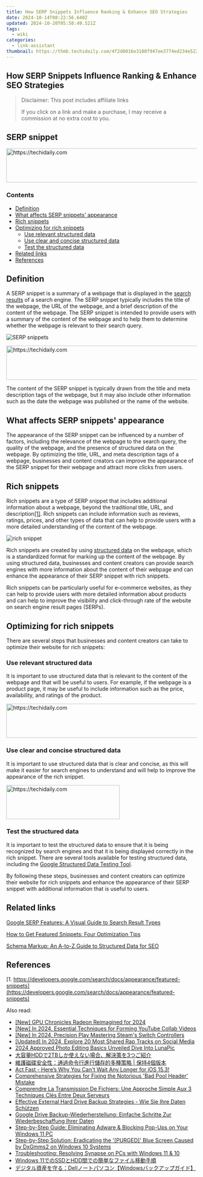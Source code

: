```yaml
---
title: How SERP Snippets Influence Ranking & Enhance SEO Strategies
date: 2024-10-14T08:22:56.640Z
updated: 2024-10-20T05:58:49.521Z
tags:
  - wiki
categories:
  - link-assistant
thumbnail: https://thmb.techidaily.com/4f2d8016e3108f947ee3774ed234e522592c51bdb9d218a2d3fa1a7e34081e27.jpg
---
```


## How SERP Snippets Influence Ranking & Enhance SEO Strategies

>  Disclaimer: This post includes affiliate links
>
>  If you click on a link and make a purchase, I may receive a commission at no extra cost to you.
>

## SERP snippet

<!-- affiliate ads begin -->
<a href="https://appsumo.8odi.net/c/5597632/2144283/7443" target="_top" id="2144283">
  <img src="//a.impactradius-go.com/display-ad/7443-2144283" border="0" alt="https://techidaily.com" width="600" height="90"/>
</a>
<img height="0" width="0" src="https://appsumo.8odi.net/i/5597632/2144283/7443" style="position:absolute;visibility:hidden;" border="0" />
<!-- affiliate ads end -->

### Contents

* [Definition](https://tools.techidaily.com/link-assistant/products/)
* [What affects SERP snippets' appearance](https://tools.techidaily.com/link-assistant/products/)
* [Rich snippets](https://tools.techidaily.com/link-assistant/products/)
* [Optimizing for rich snippets](https://tools.techidaily.com/link-assistant/products/)  
   * [Use relevant structured data](https://tools.techidaily.com/link-assistant/products/)  
   * [Use clear and concise structured data](https://tools.techidaily.com/link-assistant/products/)  
   * [Test the structured data](https://tools.techidaily.com/link-assistant/products/)
* [Related links](https://tools.techidaily.com/link-assistant/products/)
* [References](https://tools.techidaily.com/link-assistant/products/)

## Definition

A SERP snippet is a summary of a webpage that is displayed in the [search results](https://tools.techidaily.com/link-assistant/products/) of a search engine. The SERP snippet typically includes the title of the webpage, the URL of the webpage, and a brief description of the content of the webpage. The SERP snippet is intended to provide users with a summary of the content of the webpage and to help them to determine whether the webpage is relevant to their search query.

![SERP snippets](https://cdn1.link-assistant.com/thumbs/w1139-c1/upload/seowiki/posts/111/ss1.png)

<!-- affiliate ads begin -->
<a href="https://appsumo.8odi.net/c/5597632/2105873/7443" target="_top" id="2105873">
  <img src="//a.impactradius-go.com/display-ad/7443-2105873" border="0" alt="https://techidaily.com" width="728" height="90"/>
</a>
<img height="0" width="0" src="https://appsumo.8odi.net/i/5597632/2105873/7443" style="position:absolute;visibility:hidden;" border="0" />
<!-- affiliate ads end -->

The content of the SERP snippet is typically drawn from the title and meta description tags of the webpage, but it may also include other information such as the date the webpage was published or the name of the website.

## What affects SERP snippets' appearance

The appearance of the SERP snippet can be influenced by a number of factors, including the relevance of the webpage to the search query, the quality of the webpage, and the presence of structured data on the webpage. By optimizing the title, URL, and meta description tags of a webpage, businesses and content creators can improve the appearance of the SERP snippet for their webpage and attract more clicks from users.

## Rich snippets

Rich snippets are a type of SERP snippet that includes additional information about a webpage, beyond the traditional title, URL, and description[\[1\]](https://tools.techidaily.com/link-assistant/products/). Rich snippets can include information such as reviews, ratings, prices, and other types of data that can help to provide users with a more detailed understanding of the content of the webpage.

![rich snippet](https://cdn1.link-assistant.com/thumbs/w690-c1/upload/seowiki/posts/111/ss2.png)

Rich snippets are created by using [structured data](https://tools.techidaily.com/link-assistant/products/) on the webpage, which is a standardized format for marking up the content of the webpage. By using structured data, businesses and content creators can provide search engines with more information about the content of their webpage and can enhance the appearance of their SERP snippet with rich snippets.

Rich snippets can be particularly useful for e-commerce websites, as they can help to provide users with more detailed information about products and can help to improve the visibility and click-through rate of the website on search engine result pages (SERPs).

## Optimizing for rich snippets

There are several steps that businesses and content creators can take to optimize their website for rich snippets:

### Use relevant structured data

It is important to use structured data that is relevant to the content of the webpage and that will be useful to users. For example, if the webpage is a product page, it may be useful to include information such as the price, availability, and ratings of the product.

<!-- affiliate ads begin -->
<a href="https://appsumo.8odi.net/c/5597632/2123735/7443" target="_top" id="2123735">
  <img src="//a.impactradius-go.com/display-ad/7443-2123735" border="0" alt="https://techidaily.com" width="600" height="90"/>
</a>
<img height="0" width="0" src="https://appsumo.8odi.net/i/5597632/2123735/7443" style="position:absolute;visibility:hidden;" border="0" />
<!-- affiliate ads end -->

### Use clear and concise structured data

It is important to use structured data that is clear and concise, as this will make it easier for search engines to understand and will help to improve the appearance of the rich snippet.

<!-- affiliate ads begin -->
<a href="https://aligracehair.sjv.io/c/5597632/2012401/19272" target="_top" id="2012401">
  <img src="//a.impactradius-go.com/display-ad/19272-2012401" border="0" alt="https://techidaily.com" width="300" height="90"/>
</a>
<img height="0" width="0" src="https://aligracehair.sjv.io/i/5597632/2012401/19272" style="position:absolute;visibility:hidden;" border="0" />
<!-- affiliate ads end -->

### Test the structured data

It is important to test the structured data to ensure that it is being recognized by search engines and that it is being displayed correctly in the rich snippet. There are several tools available for testing structured data, including the [Google Structured Data Testing Tool](https://developers.google.com/search/docs/appearance/structured-data).

By following these steps, businesses and content creators can optimize their website for rich snippets and enhance the appearance of their SERP snippet with additional information that is useful to users.

## Related links

[Google SERP Features: A Visual Guide to Search Result Types](https://tools.techidaily.com/link-assistant/products/)

[How to Get Featured Snippets: Four Optimization Tips](https://tools.techidaily.com/link-assistant/products/)

[Schema Markup: An A-to-Z Guide to Structured Data for SEO](https://tools.techidaily.com/link-assistant/products/)

## References

[1. https://developers.google.com/search/docs/appearance/featured-snippets](https://developers.google.com/search/docs/appearance/featured-snippets)

<ins class="adsbygoogle"
     style="display:block"
     data-ad-format="autorelaxed"
     data-ad-client="ca-pub-7571918770474297"
     data-ad-slot="1223367746"></ins>

<ins class="adsbygoogle"
     style="display:block"
     data-ad-client="ca-pub-7571918770474297"
     data-ad-slot="8358498916"
     data-ad-format="auto"
     data-full-width-responsive="true"></ins>

<span class="atpl-alsoreadstyle">Also read:</span>
<div><ul>
<li><a href="https://video-screen-grab.techidaily.com/new-gpu-chronicles-radeon-reimagined-for-2024/"><u>[New] GPU Chronicles Radeon Reimagined for 2024</u></a></li>
<li><a href="https://facebook-record-videos.techidaily.com/new-in-2024-essential-techniques-for-forming-youtube-collab-videos/"><u>[New] In 2024, Essential Techniques for Forming YouTube Collab Videos</u></a></li>
<li><a href="https://screen-capture.techidaily.com/new-in-2024-precision-play-mastering-steams-switch-controllers/"><u>[New] In 2024, Precision Play Mastering Steam's Switch Controllers</u></a></li>
<li><a href="https://tiktok-video-files.techidaily.com/updated-in-2024-explore-20-most-shared-rap-tracks-on-social-media/"><u>[Updated] In 2024, Explore 20 Most Shared Rap Tracks on Social Media</u></a></li>
<li><a href="https://extra-guidance.techidaily.com/2024-approved-photo-editing-basics-unveiled-dive-into-lunapic/"><u>2024 Approved Photo Editing Basics Unveiled Dive Into LunaPic</u></a></li>
<li><a href="https://win-docs.techidaily.com/hdd2tb3/"><u>大容量HDDで2TBしか使えない場合、解決策を3つご紹介</u></a></li>
<li><a href="https://win-docs.techidaily.com/1728498500903-4/"><u>維護磁碟安全性：通過命令行進行儲存的多種策略 | 保持4個版本</u></a></li>
<li><a href="https://fox-that.techidaily.com/1721454248632-act-fast-heres-why-you-cant-wait-any-longer-for-ios-153/"><u>Act Fast - Here’s Why You Can't Wait Any Longer for iOS 15.3!</u></a></li>
<li><a href="https://win-docs.techidaily.com/comprehensive-strategies-for-fixing-the-notorious-bad-pool-header-mistake/"><u>Comprehensive Strategies for Fixing the Notorious 'Bad Pool Header' Mistake</u></a></li>
<li><a href="https://win-docs.techidaily.com/comprendre-la-transmission-de-fichiers-une-approche-simple-aux-3-techniques-cles-entre-deux-serveurs/"><u>Comprendre La Transmission De Fichiers: Une Approche Simple Aux 3 Techniques Clés Entre Deux Serveurs</u></a></li>
<li><a href="https://discover-bits.techidaily.com/effective-external-hard-drive-backup-strategies-wie-sie-ihre-daten-schutzen/"><u>Effective External Hard Drive Backup Strategies - Wie Sie Ihre Daten Schützen</u></a></li>
<li><a href="https://win-docs.techidaily.com/google-drive-backup-wiederherstellung-einfache-schritte-zur-wiederbeschaffung-ihrer-daten/"><u>Google Drive Backup-Wiederherstellung: Einfache Schritte Zur Wiederbeschaffung Ihrer Daten</u></a></li>
<li><a href="https://win-docs.techidaily.com/step-by-step-guide-eliminating-adware-and-blocking-pop-ups-on-your-windows-11-pc/"><u>Step-by-Step Guide: Eliminating Adware & Blocking Pop-Ups on Your Windows 11 PC</u></a></li>
<li><a href="https://blue-screen-error.techidaily.com/step-by-step-solution-eradicating-the-purged-blue-screen-caused-by-dxgmms2-on-windows-10-systems/"><u>Step-by-Step Solution: Eradicating the '[PURGED]' Blue Screen Caused by DxGmms2 on Windows 10 Systems</u></a></li>
<li><a href="https://windows11.techidaily.com/troubleshooting-resolving-synapse-on-pcs-with-windows-11-and-10/"><u>Troubleshooting: Resolving Synapse on PCs with Windows 11 & 10</u></a></li>
<li><a href="https://win-docs.techidaily.com/windows-11ssdhdd/"><u>Windows 11でのSSDとHDD間での簡単なファイル移動手順</u></a></li>
<li><a href="https://win-docs.techidaily.com/dellwindows/"><u>デジタル資産を守る：Dellノートパソコン【Windowsバックアップガイド】</u></a></li>
</ul></div>

